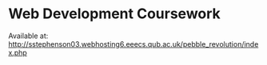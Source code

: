 # Web Development Coursework

Available at: http://sstephenson03.webhosting6.eeecs.qub.ac.uk/pebble_revolution/index.php
